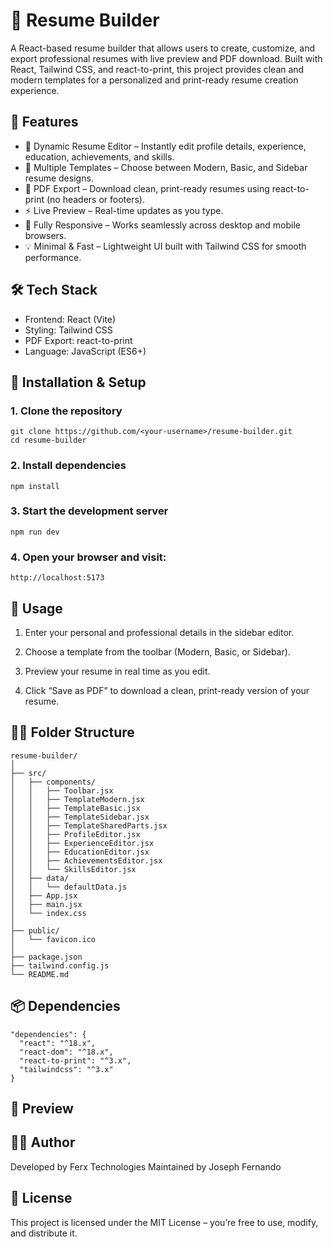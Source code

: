 # 📄 Resume Builder
A React-based resume builder that allows users to create, customize, and export professional resumes with live preview and PDF download. Built with React, Tailwind CSS, and react-to-print, this project provides clean and modern templates for a personalized and print-ready resume creation experience.

## 🚀 Features
* 🧩 Dynamic Resume Editor – Instantly edit profile details, experience, education, achievements, and skills.
* 🎨 Multiple Templates – Choose between Modern, Basic, and Sidebar resume designs.
* 💾 PDF Export – Download clean, print-ready resumes using react-to-print (no headers or footers).
* ⚡ Live Preview – Real-time updates as you type.
* 🎯 Fully Responsive – Works seamlessly across desktop and mobile browsers.
* 💡 Minimal & Fast – Lightweight UI built with Tailwind CSS for smooth performance.

## 🛠️ Tech Stack
* Frontend: React (Vite)
* Styling: Tailwind CSS
* PDF Export: react-to-print
* Language: JavaScript (ES6+)

## 🧰 Installation & Setup
### 1. Clone the repository
```
git clone https://github.com/<your-username>/resume-builder.git
cd resume-builder
```

### 2. Install dependencies
```
npm install
```

### 3. Start the development server
```
npm run dev
```
### 4. Open your browser and visit:
```
http://localhost:5173
```

## 🧾 Usage
1. Enter your personal and professional details in the sidebar editor.
2. Choose a template from the toolbar (Modern, Basic, or Sidebar).

3. Preview your resume in real time as you edit.

4. Click “Save as PDF” to download a clean, print-ready version of your resume.

## 🧑‍💻 Folder Structure
```
resume-builder/
│
├── src/
│   ├── components/
│   │   ├── Toolbar.jsx
│   │   ├── TemplateModern.jsx
│   │   ├── TemplateBasic.jsx
│   │   ├── TemplateSidebar.jsx
│   │   ├── TemplateSharedParts.jsx
│   │   ├── ProfileEditor.jsx
│   │   ├── ExperienceEditor.jsx
│   │   ├── EducationEditor.jsx
│   │   ├── AchievementsEditor.jsx
│   │   └── SkillsEditor.jsx
│   ├── data/
│   │   └── defaultData.js
│   ├── App.jsx
│   ├── main.jsx
│   └── index.css
│
├── public/
│   └── favicon.ico
│
├── package.json
├── tailwind.config.js
└── README.md
```

## 📦 Dependencies
```
"dependencies": {
  "react": "^18.x",
  "react-dom": "^18.x",
  "react-to-print": "^3.x",
  "tailwindcss": "^3.x"
}
```

## 📸 Preview

## 🧑‍🎨 Author
Developed by Ferx Technologies
Maintained by Joseph Fernando

## 📜 License
This project is licensed under the MIT License – you’re free to use, modify, and distribute it.

